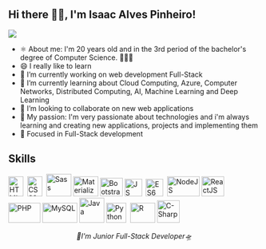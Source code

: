 ## Hi there 👋🏾, I'm Isaac Alves Pinheiro!
<!-- I created my README.md using Markdown & HTML5 -->
![](https://i.pinimg.com/originals/9f/c2/12/9fc2126eec2c0a3876e3f2097af9b983.gif)
<ul>
 <li>⚛️ About me: I'm 20 years old and in the 3rd period of the bachelor's degree of Computer Science. 👨🏾‍💻</li>
 <li>😄 I really like to learn</li>
 <li>🔭 I’m currently working on web development Full-Stack</li>
 <li>🌱 I’m currently learning about Cloud Computing, Azure, Computer Networks, Distributed Computing, AI, Machine Learning and Deep Learning</li>
 <li>👯 I’m looking to collaborate on new web applications</li>
 <li>💜 My passion: I'm very passionate about technologies and i'm always learning and creating new applications, projects and implementing them</li>
 <li>🎯 Focused in Full-Stack development</li>
</ul>

## Skills
<!--The same height for everybody-->
<img src="https://upload.wikimedia.org/wikipedia/commons/thumb/8/80/HTML5_logo_resized.svg/725px-HTML5_logo_resized.svg.png" width="30" height="40" alt="HTML5" title="HTML5">&nbsp; <img src="https://res.cloudinary.com/eternitech/image/upload/$wpsize_!_cld_full!,w_365,h_512,c_scale/v1588246378/eternitech/CSS3.png" width="30" height="40" alt="CSS3" title="CSS3">&nbsp; <img src="https://codybonney.com/images/1x1/tags/400x400/sass.png" width="50" height="45" alt="Sass" title="Sass">&nbsp;<img src="https://bestofjs.org/logos/materializecss.svg" width="50" height="40" alt="MaterializeCSS" title="Materialize CSS">&nbsp;<img src="https://camo.githubusercontent.com/0e0adf58c74c6e74bb64ece5d0ef4620f4f46915/68747470733a2f2f76352e676574626f6f7473747261702e636f6d2f646f63732f352e302f6173736574732f6272616e642f626f6f7473747261702d6c6f676f2d736861646f772e706e67" width="45" height="37" alt="Bootstrap" title="Bootstrap 5">&nbsp;<img src="https://upload.wikimedia.org/wikipedia/commons/thumb/9/99/Unofficial_JavaScript_logo_2.svg/1200px-Unofficial_JavaScript_logo_2.svg.png" width="35" height="35" alt="JS" title="JavaScript (JS)"> &nbsp;<img src="https://www.benmvp.com/static/bd119c2ab8f3b23bf9b4f5c923655bbe/02208/es6-logo.png" width="35" height="35" alt="ES6" title="EcmaScript6 (ES6)">&nbsp; <img src="https://munix.dk/sites/default/files/styles/medium/public/nodejs-logo.png?itok=zPBwhso8" width="65" height="40" alt="NodeJS" title="Node.js"/>&nbsp;<img src="https://encrypted-tbn0.gstatic.com/images?q=tbn%3AANd9GcTLAgww5mYZA_wf-aw5sSIww98KhfSfmRx6Kw&usqp=CAU" width="45" height="40" alt="ReactJS" title="React.js"/>&nbsp;  <img src="https://upload.wikimedia.org/wikipedia/commons/thumb/3/31/Webysther_20160423_-_Elephpant.svg/2000px-Webysther_20160423_-_Elephpant.svg.png" width="64" height="40" alt="PHP" title="PHP 7"> <img src="https://s.glbimg.com/po/tt/f/original/2012/04/17/mysql-logos.gif" width="70" height="40" alt="MySQL" title="MySQL database"> <img src="https://www.jlcarneiro.com/wp-content/uploads/Image/galleries/java-200x200.png" width="50" height="50" alt="Java" title="Java"> <img src="https://engineering.fb.com/wp-content/uploads/2016/05/2000px-Python-logo-notext.svg_.png" width="40" height="40" alt="Python" title="Python">&nbsp; <img src="https://upload.wikimedia.org/wikipedia/commons/thumb/1/1b/R_logo.svg/1200px-R_logo.svg.png" width="50" height="40" alt="R" title="R">&nbsp;<img src="https://suprasys.com.br/wp-content/uploads/2017/10/c.png" width="45" height="45" alt="C-Sharp" title="C-Sharp (C#)"> 



<p align="center"><i>🚀I'm Junior Full-Stack Developer🛸</i></center>
